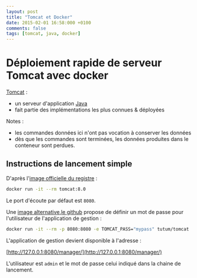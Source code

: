 ```yaml
---
layout: post
title: "Tomcat et Docker"
date: 2015-02-01 16:58:000 +0100
comments: false
tags: [tomcat, java, docker]
---
```


# Déploiement rapide de serveur Tomcat avec docker

[Tomcat](http://tomcat.apache.org/) :

* un serveur d'application [Java](http://fr.wikipedia.org/wiki/Java_%28langage%29)
* fait partie des implémentations les plus connues & déployées

Notes :

* les commandes données ici n'ont pas vocation à conserver les données
* dès que les commandes sont terminées, les données produites dans le conteneur sont perdues.

## Instructions de lancement simple

D'après l'[image officielle du registre](https://registry.hub.docker.com/_/tomcat/) :

```bash
docker run -it --rm tomcat:8.0
```

Le port d'écoute par défaut est `8080`.

Une [image alternative](https://registry.hub.docker.com/u/tutum/tomcat/),[le github](https://github.com/tutumcloud/tutum-docker-tomcat) propose de définir un mot de passe pour l'utilisateur de l'application de gestion :

```bash
docker run -it --rm -p 8080:8080 -e TOMCAT_PASS="mypass" tutum/tomcat
```

L'application de gestion devient disponible à l'adresse :

[http://127.0.0.1:8080/manager/](http://127.0.0.1:8080/manager/)


L'utilisateur est `admin` et le mot de passe celui indiqué dans la chaine de lancement.
